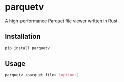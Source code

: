 # parquetv

A high-performance Parquet file viewer written in Rust.

## Installation

```bash
pip install parquetv
```

## Usage

```bash
parquetv <parquet-file> [options]
```
